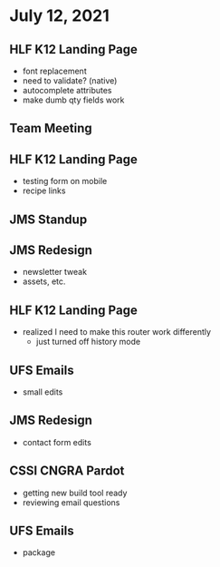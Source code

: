 # July 12, 2021

## HLF K12 Landing Page
- font replacement
- need to validate? (native)
- autocomplete attributes
- make dumb qty fields work

## Team Meeting

## HLF K12 Landing Page
- testing form on mobile
- recipe links

## JMS Standup

## JMS Redesign
- newsletter tweak
- assets, etc.

## HLF K12 Landing Page
- realized I need to make this router work differently
	- just turned off history mode

## UFS Emails
- small edits

## JMS Redesign
- contact form edits

## CSSI CNGRA Pardot
- getting new build tool ready
- reviewing email questions

## UFS Emails
- package

